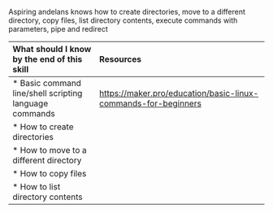 Aspiring andelans knows how to create directories, move to a different directory, copy files, list directory contents, execute commands with parameters, pipe and redirect

| What should I know by the end of this skill   |      Resources      |
|:-------------|:------------------|
| * Basic command line/shell scripting language commands| https://maker.pro/education/basic-linux-commands-for-beginners |
| * How to create directories | |
| * How to move to a different directory
| * How to copy files| |
| * How to list directory contents| |
